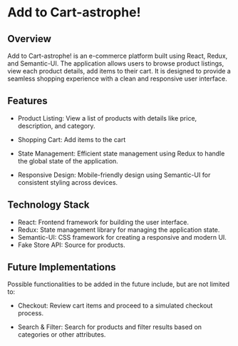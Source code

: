 # Add to Cart-astrophe!

## Overview

Add to Cart-astrophe! is an e-commerce platform built using React, Redux, and Semantic-UI. The application allows users to browse product listings, view each product details, add items to their cart. It is designed to provide a seamless shopping experience with a clean and responsive user interface.

## Features

- Product Listing: View a list of products with details like price, description, and category.

- Shopping Cart: Add items to the cart

- State Management: Efficient state management using Redux to handle the global state of the application.

- Responsive Design: Mobile-friendly design using Semantic-UI for consistent styling across devices.

## Technology Stack

- React: Frontend framework for building the user interface.
- Redux: State management library for managing the application state.
- Semantic-UI: CSS framework for creating a responsive and modern UI.
- Fake Store API: Source for products.

## Future Implementations

Possible functionalities to be added in the future include, but are not limited to:

- Checkout: Review cart items and proceed to a simulated checkout process.

- Search & Filter: Search for products and filter results based on categories or other attributes.

